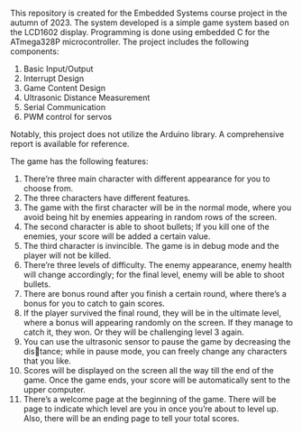 This repository is created for the Embedded Systems course project in the autumn of 2023. The system developed is a simple game system based on the LCD1602 display. Programming is done using embedded C for the ATmega328P microcontroller. The project includes the following components:

1. Basic Input/Output
2. Interrupt Design
3. Game Content Design
4. Ultrasonic Distance Measurement
5. Serial Communication
6. PWM control for servos

Notably, this project does not utilize the Arduino library. A comprehensive report is available for reference.

The game has the following features:
1. There’re three main character with different appearance for you to choose from.
2. The three characters have different features.
3. The game with the first character will be in the normal mode, where you avoid being hit by enemies appearing in random rows of the screen.
4. The second character is able to shoot bullets; If you kill one of the enemies, your score will be added a certain value.
5. The third character is invincible. The game is in debug mode and the player will not be killed.
6. There’re three levels of difficulty. The enemy appearance, enemy health will change accordingly; for the final level, enemy will be able to shoot bullets.
7. There are bonus round after you finish a certain round, where there’s a bonus for you to catch to gain scores.
8. If the player survived the final round, they will be in the ultimate level, where a bonus will appearing randomly on the screen. If they manage to catch it, they won. Or they will be challenging level 3 again.
9. You can use the ultrasonic sensor to pause the game by decreasing the distance; while in pause mode, you can freely change any characters that you like.
10. Scores will be displayed on the screen all the way till the end of the game. Once the game ends, your score will be automatically sent to the upper computer.
11. There’s a welcome page at the beginning of the game. There will be page to indicate which level are you in once you’re about to level up. Also, there will be an ending page to tell your total scores.
